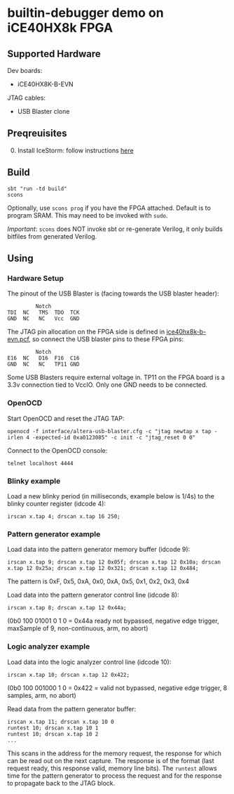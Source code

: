 # builtin-debugger demo on iCE40HX8k FPGA

## Supported Hardware
Dev boards:
- iCE40HX8K-B-EVN

JTAG cables:
- USB Blaster clone

## Preqreuisites

0. Install IceStorm: follow instructions [here](http://www.clifford.at/icestorm/)

## Build

```
sbt "run -td build"
scons
```

Optionally, use `scons prog` if you have the FPGA attached. Default is to program SRAM. This may need to be invoked with `sudo`.

*Important*: `scons` does NOT invoke sbt or re-generate Verilog, it only builds bitfiles from generated Verilog.

## Using
### Hardware Setup
The pinout of the USB Blaster is (facing towards the USB blaster header):

```
         Notch
TDI  NC   TMS  TDO  TCK
GND  NC   NC   Vcc  GND
```

The JTAG pin allocation on the FPGA side is defined in [ice40hx8k-b-evn.pcf](ice40hx8k-b-evn.pcf), so connect the USB blaster pins to these FPGA pins:

```
         Notch
E16  NC   D16  F16  C16
GND  NC   NC   TP11 GND
```

Some USB Blasters require external voltage in. TP11 on the FPGA board is a 3.3v connection tied to VccIO. Only one GND needs to be connected.

### OpenOCD
Start OpenOCD and reset the JTAG TAP:
```
openocd -f interface/altera-usb-blaster.cfg -c "jtag newtap x tap -irlen 4 -expected-id 0xa0123085" -c init -c "jtag_reset 0 0"
```

Connect to the OpenOCD console:
```
telnet localhost 4444
```

### Blinky example
Load a new blinky period (in milliseconds, example below is 1/4s) to the blinky counter register (idcode 4):

```
irscan x.tap 4; drscan x.tap 16 250;
```

### Pattern generator example
Load data into the pattern generator memory buffer (idcode 9):
```
irscan x.tap 9; drscan x.tap 12 0x05f; drscan x.tap 12 0x10a; drscan x.tap 12 0x25a; drscan x.tap 12 0x321; drscan x.tap 12 0x484;
```
The pattern is 0xF, 0x5, 0xA, 0x0, 0xA, 0x5, 0x1, 0x2, 0x3, 0x4

Load data into the pattern generator control line (idcode 8):
```
irscan x.tap 8; drscan x.tap 12 0x44a;
```
(0b0 100 01001 0 1 0 = 0x44a ready not bypassed, negative edge trigger, maxSample of 9, non-continuous, arm, no abort)

### Logic analyzer example
Load data into the logic analyzer control line (idcode 10):
```
irscan x.tap 10; drscan x.tap 12 0x422;
```
(0b0 100 001000 1 0 = 0x422 = valid not bypassed, negative edge trigger, 8 samples, arm, no abort)

Read data from the pattern generator buffer:
```
irscan x.tap 11; drscan x.tap 10 0
runtest 10; drscan x.tap 10 1
runtest 10; drscan x.tap 10 2
...
```
This scans in the address for the memory request, the response for which can be read out on the next capture. The response is of the format (last request ready, this response valid, memory line bits). The `runtest` allows time for the pattern generator to process the request and for the response to propagate back to the JTAG block.
